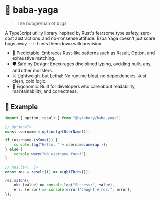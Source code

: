 # 🧹 baba-yaga
> The boogeyman of bugs

A TypeScript utility library inspired by Rust's fearsome type safety, zero-cost abstractions, and no-nonsense attitude. Baba Yaga doesn't just scare bugs away -- it hunts them down with precision.

* 🧠 Predictable: Embraces Rust-like patterns such as Result, Option, and exhaustive matching.
* 🛡️ Safe by Design: Encourages disciplined typing, avoiding nulls, any, and other monsters.
* ⚔️ Lightweight but Lethal: No runtime bloat, no dependencies. Just clean, cold logic.
* 🌲 Ergonomic: Built for developers who care about readability, maintainability, and correctness.

## 🧪 Example

```ts
import { option, result } from "@bytebury/baba-yaga";

// Option<T>
const username = option(getUserName());

if (username.isSome()) {
	console.log("Hello, " + username.unwrap());
} else {
	console.warn("No username found");
}

// Result<T, E>
const res = result(() => mightThrow());

res.match({
	ok: (value) => console.log("Success:", value),
	err: (error) => console.error("Caught error:", error),
});
